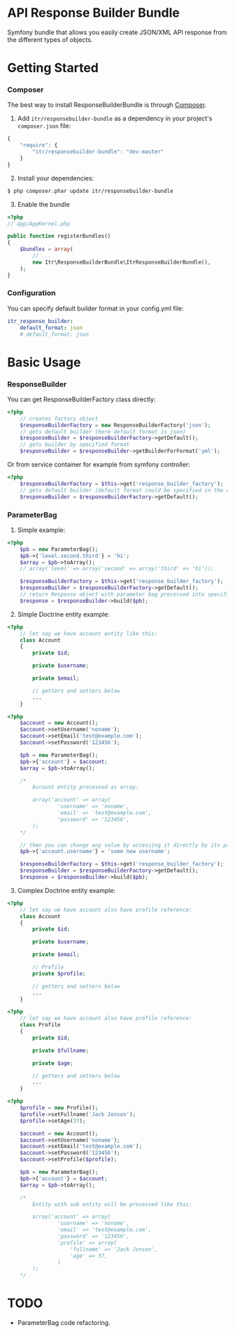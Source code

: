 API Response Builder Bundle
===========================
Symfony bundle that allows you easily create JSON/XML API response from the different types of objects.

Getting Started
============
### Composer

The best way to install ResponseBuilderBundle is through [Composer](http://getcomposer.org).

1. Add ``itr/responsebuilder-bundle`` as a dependency in your project's ``composer.json`` file:

```js
{
    "require": {
        "itr/responsebuilder-bundle": "dev-master"
    }
}
```
2. Install your dependencies:

``` bash
$ php composer.phar update itr/responsebuilder-bundle
```

3. Enable the bundle

``` php
<?php
// app/AppKernel.php

public function registerBundles()
{
    $bundles = array(
        // ...
        new Itr\ResponseBuilderBundle\ItrResponseBuilderBundle(),
    );
}
```

### Configuration

You can specify default builder format in your config.yml file:
``` yml
itr_response_builder:
    default_format: json
    # default_format: json
```
Basic Usage
===========
### ResponseBuilder

You can get ResponseBuilderFactory class directly:
``` php
<?php
    // creates factory object
    $responseBuilderFactory = new ResponseBuilderFactory('json');
    // gets default builder (here default format is json)
    $responseBuilder = $responseBuilderFactory->getDefault();
    // gets builder by specified format
    $responseBuilder = $responseBuilder->getBuilderForFormat('yml');
```

Or from service container for example from symfony controller:
``` php
<?php
    $responseBuilderFactory = $this->get('response_builder_factory');
    // gets default builder (default format could be specified in the configurations file like described above)
    $responseBuilder = $responseBuilderFactory->getDefault();
```
### ParameterBag

1. Simple example:

``` php
<?php
    $pb = new ParameterBag();
    $pb->{'level.second.third'} = 'hi';
    $array = $pb->toArray();
    // array('level' => array('second' => array('third' => 'hi'));

    $responseBuilderFactory = $this->get('response_builder_factory');
    $responseBuilder = $responseBuilderFactory->getDefault();
    // return Response object with parameter bag processed into specified format (json or xml)
    $response = $responseBuilder->build($pb);
```

2. Simple Doctrine entity example:

``` php
<?php
    // let say we have account entity like this:
    class Account
    {
        private $id;

        private $username;

        private $email;

        // getters and setters below
        ...
    }
```

``` php
<?php
    $account = new Account();
    $account->setUsername('noname');
    $account->setEmail('test@example.com');
    $account->setPassword('123456');

    $pb = new ParameterBag();
    $pb->{'account'} = $account;
    $array = $pb->toArray();

    /*
        Account entity processed as array:

        array('account' => array(
                'username' => 'noname',
                'email' => 'test@example.com',
                'password' => '123456',
        );
    */

    // then you can change any value by accessing it directly by its path:
    $pb->{'account.username'} = 'some new username';

    $responseBuilderFactory = $this->get('response_builder_factory');
    $responseBuilder = $responseBuilderFactory->getDefault();
    $response = $responseBuilder->build($pb);
```

3. Complex Doctrine entity example:

``` php
<?php
    // let say we have account also have profile reference:
    class Account
    {
        private $id;

        private $username;

        private $email;

        // Profile
        private $profile;

        // getters and setters below
        ...
    }
```

``` php
<?php
    // let say we have account also have profile reference:
    class Profile
    {
        private $id;

        private $fullname;

        private $age;

        // getters and setters below
        ...
    }
```

``` php
<?php
    $profile = new Profile();
    $profile->setFullname('Jack Jonson');
    $profile->setAge(37);

    $account = new Account();
    $account->setUsername('noname');
    $account->setEmail('test@example.com');
    $account->setPassword('123456');
    $account->setProfile($profile);

    $pb = new ParameterBag();
    $pb->{'account'} = $account;
    $array = $pb->toArray();

    /*
        Entity with sub entity will be processed like this:

        array('account' => array(
                'username' => 'noname',
                'email' => 'test@example.com',
                'password' => '123456',
                'profile' => array(
                    'fullname' => 'Jack Jonson',
                    'age' => 37,
                )
        );
    */
```
TODO
====
-   ParameterBag code refactoring.